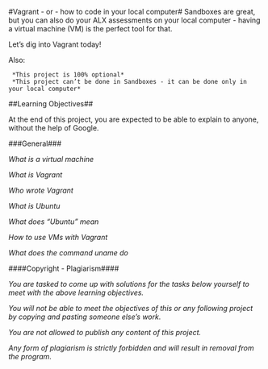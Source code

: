 #Vagrant - or - how to code in your local computer#
Sandboxes are great, but you can also do your ALX assessments on your local computer - having a virtual machine (VM) is the perfect tool for that.

Let’s dig into Vagrant today!

Also:

     *This project is 100% optional*
     *This project can’t be done in Sandboxes - it can be done only in your local computer*

##Learning Objectives##

At the end of this project, you are expected to be able to explain to anyone, without the help of Google.


###General###

*What is a virtual machine*

*What is Vagrant*

*Who wrote Vagrant*

*What is Ubuntu*

*What does “Ubuntu” mean*

*How to use VMs with Vagrant*

*What does the command uname do*

####Copyright - Plagiarism####

*You are tasked to come up with solutions for the tasks below yourself to meet with the above learning objectives.*

*You will not be able to meet the objectives of this or any following project by copying and pasting someone else’s work.*

*You are not allowed to publish any content of this project.*

*Any form of plagiarism is strictly forbidden and will result in removal from the program.*
